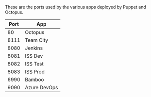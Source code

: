 These are the ports used by the various apps deployed by Puppet and Octopus.

| Port | App |
|-|-|
| 80   | Octopus      |
| 8111 | Team City    |
| 8080 | Jenkins      |
| 8081 | ISS Dev      |
| 8082 | ISS Test     |
| 8083 | ISS Prod     |
| 6990 | Bamboo       |
| 9090 | Azure DevOps |
